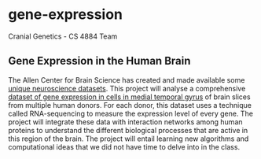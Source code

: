 # gene-expression
Cranial Genetics - CS 4884 Team

## Gene Expression in the Human Brain

The Allen Center for Brain Science has created and made available some 
[unique neuroscience datasets][1]. This project will analyse a comprehensive 
[dataset of gene expression in cells in medial temporal gyrus][2] of brain 
slices from multiple human donors. For each donor, this dataset uses a 
technique called RNA-sequencing to measure the expression level of every gene. 
The project will integrate these data with interaction networks among human 
proteins to understand the different biological processes that are active in 
this region of the brain. The project will entail learning new algorithms and 
computational ideas that we did not have time to delve into in the class. 

[1]: http://www.brain-map.org/
[2]: http://celltypes.brain-map.org/download
